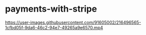 # payments-with-stripe

https://user-images.githubusercontent.com/91605002/216496565-1cfbd05f-9da6-46c2-94e7-49265a9e6570.mp4
